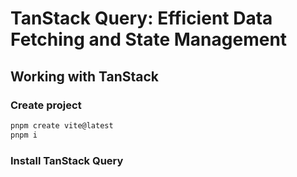 # TanStack Query: Efficient Data Fetching and State Management

## Working with TanStack

### Create project

```sh
pnpm create vite@latest
pnpm i
```

### Install TanStack Query

```sh

```
